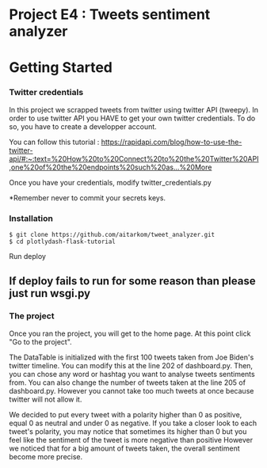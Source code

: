 # Project E4 : Tweets sentiment analyzer

# Getting Started

### Twitter credentials

In this project we scrapped tweets from twitter using twitter API (tweepy).
In order to use twitter API you HAVE to get your own twitter credentials. 
To do so, you have to create a developper account.

You can follow this tutorial : https://rapidapi.com/blog/how-to-use-the-twitter-api/#:~:text=%20How%20to%20Connect%20to%20the%20Twitter%20API,one%20of%20the%20endpoints%20such%20as...%20More

Once you have your credentials, modify twitter_credentials.py 

*Remember never to commit your secrets keys.

### Installation

```shell
$ git clone https://github.com/aitarkom/tweet_analyzer.git
$ cd plotlydash-flask-tutorial
``` 

Run deploy

If deploy fails to run for some reason than please just run wsgi.py
-----

### The project

Once you ran the project, you will get to the home page. At this point click "Go to the project".

The DataTable is initialized with the first 100 tweets taken from Joe Biden's twitter timeline. You can modify this at the line 202 of dashboard.py.
Then, you can chose any word or hashtag you want to analyse tweets sentiments from. You can also change the number of tweets taken at the line 205 of dashboard.py. 
However you cannot take too much tweets at once because twitter will not allow it.

We decided to put every tweet with a polarity higher than 0 as positive, equal 0 as neutral and under 0 as negative.
If you take a closer look to each tweet's polarity, you may notice that sometimes its higher than 0 but you feel like the sentiment of the tweet is more negative than positive
However we noticed that for a big amount of tweets taken, the overall sentiment become more precise. 





